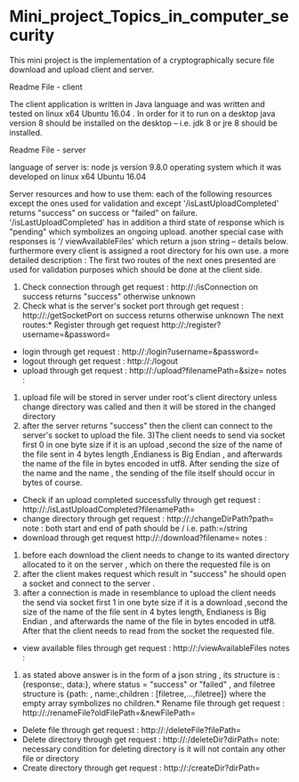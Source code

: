 # Mini_project_Topics_in_computer_security

This mini project is the implementation of a cryptographically secure file download and upload client and server. 


Readme File - client

The client application is written in Java language and was written and tested on
linux x64 Ubuntu 16.04 . In order for it to run on a desktop java version 8 should be installed
on the desktop – i.e. jdk 8 or jre 8 should be installed.


Readme File - server

language of server is: node js version 9.8.0
operating system which it was developed on linux x64 Ubuntu 16.04

Server resources and how to use them:
each of the following resources except the ones used for validation and except
'/isLastUploadCompleted' returns "success" on success or "failed" on failure.
'/isLastUploadCompleted' has in addition a third state of response which is "pending"
which symbolizes an ongoing upload.
another special case with responses is '/ viewAvailableFiles' which return a json string –
details below.
furthermore every client is assigned a root directory for his own use.
a more detailed description :
The first two routes of the next ones presented are used for validation purposes which should be done
at the client side.
1) Check connection through get request :
http://<ip>:<port>/isConnection
on success returns "success" otherwise unknown
2) Check what is the server's socket port through get request :
http://<ip>:<port>/getSocketPort
on success returns <socket-port-NUMBER> otherwise unknown
The next routes:* Register through get request
http://<ip>:<port>/register?username=<username>&password=<password>
* login through get request :
http://<ip>:<port>/login?username=<username>&password=<password>
* logout through get request :
http://<ip>:<port>/logout
* upload through get request :
http://<ip>:<port>/upload?filenamePath=<filenamePath>&size=<size>
notes :
1) upload file will be stored in server under root's client directory unless change directory was
called and then it will be stored in the changed directory
2) after the server returns "success" then the client can connect to the server's socket to upload
the file.
3)The client needs to send via socket first 0 in one byte size if it is an upload ,second the size
of the name of the file sent in 4 bytes length ,Endianess is Big Endian ,
and afterwards the name of the file in bytes encoded in utf8.
After sending the size of the name and the name , the sending of the file itself should occur
in bytes of course.
* Check if an upload completed successfully through get request :
http://<ip>:<port>/isLastUploadCompleted?filenamePath=<filenamePath>
* change directory through get request :
http://<ip>:<port>/changeDirPath?path=<path>
note : both start and end of path should be / i.e. path:=/string
* download through get request
http://<ip>:<port>/download?filename=<filename>
notes :
1) before each download the client needs to change to its wanted directory allocated to it on
the server , which on there the requested file is on
2) after the client makes request which result in "success" he should open a socket and
connect to the server .
3) after a connection is made in resemblance to upload the client needs the send via socket
first 1 in one byte size if it is a download ,second the size of the name of the file sent in 4
bytes length, Endianess is Big Endian ,
and afterwards the name of the file in bytes encoded in utf8.
After that the client needs to read from the socket the requested file.
* view available files through get request :
http://<ip>:<port>/viewAvailableFiles
notes :
1) as stated above answer is in the form of a json string ,
its structure is : {response:<status>, data:<files-tree>},
where status = "success" or "failed" ,
and filetree structure is {path:<path> , name:<name>,children : [filetree,...,filetree]}
where the empty array symbolizes no children.* Rename file through get request :
http://<ip>:<port>/renameFile?oldFilePath=<oldFilePath>&newFilePath=<newFilePath>
* Delete file through get request :
http://<ip>:<port>/deleteFile?filePath=<filePath>
* Delete directory through get request :
http://<ip>:<port>/deleteDir?dirPath=<directoryPath>
note: necessary condition for deleting directory is it will not contain any other file or directory
* Create directory through get request :
http://<ip>:<port>/createDir?dirPath=<directoryPath>






